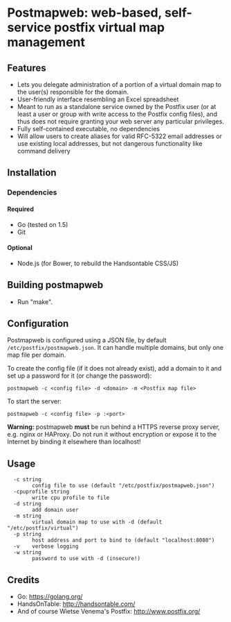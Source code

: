 # Postmapweb: web-based, self-service postfix virtual map management

## Features

* Lets you delegate administration of a portion of a virtual domain map to
  the user(s) responsible for the domain.
* User-friendly interface resembling an Excel spreadsheet
* Meant to run as a standalone service owned by the Postfix user (or at least
  a user or group with write access to the Postfix config files), and thus
  does not require granting your web server any particular privileges.
* Fully self-contained executable, no dependencies
* Will allow users to create aliases for valid RFC-5322 email addresses or use
  existing local addresses, but not dangerous functionality like command
  delivery

## Installation

### Dependencies

#### Required
* Go (tested on 1.5)
* Git

#### Optional
* Node.js (for Bower, to rebuild the Handsontable CSS/JS)

## Building postmapweb
* Run "make".

## Configuration

Postmapweb is configured using a JSON file, by default
`/etc/postfix/postmapweb.json`. It can handle multiple domains, but only one
map file per domain.

To create the config file (if it does not already exist), add a domain to it
and set up a password for it (or change the password):

    postmapweb -c <config file> -d <domain> -m <Postfix map file>

To start the server:

    postmapweb -c <config file> -p :<port>

**Warning:** postmapweb **must** be run behind a HTTPS reverse proxy server,
e.g. nginx or HAProxy. Do not run it without encryption or expose it to the
Internet by binding it elsewhere than localhost!

## Usage

      -c string
            config file to use (default "/etc/postfix/postmapweb.json")
      -cpuprofile string
            write cpu profile to file
      -d string
            add domain user
      -m string
            virtual domain map to use with -d (default "/etc/postfix/virtual")
      -p string
            host address and port to bind to (default "localhost:8080")
      -v    verbose logging
      -w string
            password to use with -d (insecure!)

## Credits

* Go: https://golang.org/
* HandsOnTable: http://handsontable.com/
* And of course Wietse Venema's Postfix: http://www.postfix.org/
